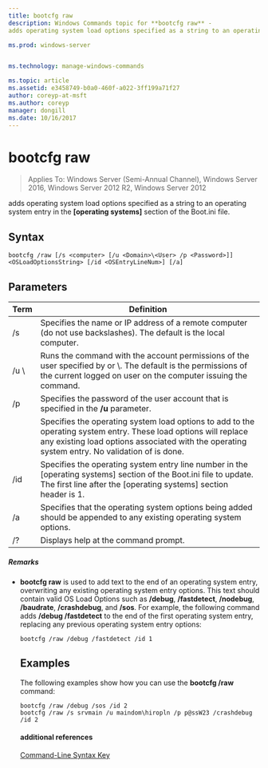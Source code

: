```yaml
---
title: bootcfg raw
description: Windows Commands topic for **bootcfg raw** - 
adds operating system load options specified as a string to an operating system entry in the **[operating systems]** section of the Boot.ini file.

ms.prod: windows-server


ms.technology: manage-windows-commands

ms.topic: article
ms.assetid: e3458749-b0a0-460f-a022-3ff199a71f27
author: coreyp-at-msft
ms.author: coreyp
manager: dongill
ms.date: 10/16/2017
---
```

# bootcfg raw

>Applies To: Windows Server (Semi-Annual Channel), Windows Server 2016, Windows Server 2012 R2, Windows Server 2012

adds operating system load options specified as a string to an operating system entry in the **[operating systems]** section of the Boot.ini file.

## Syntax
```
bootcfg /raw [/s <computer> [/u <Domain>\<User> /p <Password>]] <OSLoadOptionsString> [/id <OSEntryLineNum>] [/a]
```
## Parameters

|         Term          |                                                                                                            Definition                                                                                                             |
|-----------------------|-----------------------------------------------------------------------------------------------------------------------------------------------------------------------------------------------------------------------------------|
|     /s <computer>     |                                                        Specifies the name or IP address of a remote computer (do not use backslashes). The default is the local computer.                                                         |
| /u <Domain> \\<User>  |               Runs the command with the account permissions of the user specified by <User> or <Domain>\\<User>. The default is the permissions of the current logged on user on the computer issuing the command.                |
|     /p <Password>     |                                                                       Specifies the password of the user account that is specified in the **/u** parameter.                                                                       |
| <OSLoadOptionsString> | Specifies the operating system load options to add to the operating system entry. These load options will replace any existing load options associated with the operating system entry. No validation of <OSLoadOptions> is done. |
| /id <OSEntryLineNum>  |                       Specifies the operating system entry line number in the [operating systems] section of the Boot.ini file to update. The first line after the [operating systems] section header is 1.                       |
|          /a           |                                                       Specifies that the operating system options being added should be appended to any existing operating system options.                                                        |
|          /?           |                                                                                               Displays help at the command prompt.                                                                                                |

##### Remarks
- **bootcfg raw** is used to add text to the end of an operating system entry, overwriting any existing operating system entry options. This text should contain valid OS Load Options such as **/debug**, **/fastdetect**, **/nodebug**, **/baudrate**, **/crashdebug**, and **/sos**. For example, the following command adds **/debug /fastdetect** to the end of the first operating system entry, replacing any previous operating system entry options:
  ```
  bootcfg /raw /debug /fastdetect /id 1
  ```
  ## <a name=BKMK_examples></a>Examples
  The following examples show how you can use the **bootcfg /raw** command:
  ```
  bootcfg /raw /debug /sos /id 2
  bootcfg /raw /s srvmain /u maindom\hiropln /p p@ssW23 /crashdebug  /id 2
  ```
  #### additional references
  [Command-Line Syntax Key](command-line-syntax-key.md)
